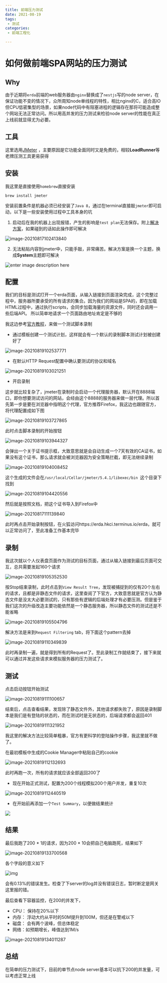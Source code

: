 ```yaml
---
title: 前端压力测试
date: 2021-08-19
tags:
 - 测试
categories:
 - 前端工程化

---
```


# 如何做前端SPA网站的压力测试

## Why

由于近期将`erda`前端的web服务器由`nginx`替换成了`nestjs`写的node server，在保证功能不变的情况下，众所周知node单线程的特性，相比nginx的C，适合高IO但CPU低密集型的场景，如果node代码中有阻塞进程的逻辑存在那将可能造成整个网站无法正常访问。所以用高并发的压力测试来检验node server的性能在真正上线前就显得尤为必要。

## 工具

这里选用[JMeter](https://jmeter.apache.org/) ，主要原因是它功能全面同时又是免费的，相较**LoadRunner**等老牌压测工具更易获得

## 安装

我这里是直接使用`homebrew`直接安装

```shell
brew install jmeter
```

安装前置条件是机器必须已经安装了`Java 8`，通过在terminal直接敲`jmeter`即可启动，以下是一些安装使用过程中工具本身的坑

1. 启动后在我的机器上出现报错，产生的影响是`test plan`无法保存。附上[解决方案](https://github.com/Homebrew/homebrew-core/issues/66953#issuecomment-888302527)，如果碰到的话如此操作即可解决

![image-20210817102413840](https://kuimo-markdown-pic.oss-cn-hangzhou.aliyuncs.com/image-20210817102413840.png)

2. 无法粘贴内容到jmeter中，只能手敲，非常痛苦。解决方案是换一个主题，换成**System**主题即可解决

![enter image description here](https://kuimo-markdown-pic.oss-cn-hangzhou.aliyuncs.com/dwWp3.png)

## 配置

我们的目标是测试打开一个erda页面，从输入链接到页面渲染完成，这个完整过程中，服务器所要承受的所有请求的集合。因为我们的网站是SPA的，即在加载HTML过程中，通过执行scripts，会同步加载海量的资源文件，同时还会调用一些后端API。 所以简单地请求一个页面路由地址肯定是不够的

我这边参考[官方教程](https://jmeter.apache.org/usermanual/jmeter_proxy_step_by_step.html)，来做一个测试脚本录制

- 通过模板创建一个测试计划，这样就会有一个默认的录制脚本测试计划被创建好了

![image-20210819102537771](https://kuimo-markdown-pic.oss-cn-hangzhou.aliyuncs.com/image-20210819102537771.png)

- 在默认HTTP Request配置中确认要测试的协议和域名

![image-20210819103021251](https://kuimo-markdown-pic.oss-cn-hangzhou.aliyuncs.com/image-20210819103021251.png)

- 开启录制

这步就比较复杂了，jmeter在录制时会启动一个代理服务器，默认开在8888端口，即你想要测试访问的网站，会经由这个8888的服务器来做一层代理。所以首先第一步是要在浏览器中指明这个代理，官方推荐Firefox，我这边也跟随官方，将代理配置成如下图

![image-20210819103727865](https://kuimo-markdown-pic.oss-cn-hangzhou.aliyuncs.com/image-20210819103727865.png)

此时点击脚本录制的开始按钮

![image-20210819103944327](https://kuimo-markdown-pic.oss-cn-hangzhou.aliyuncs.com/image-20210819103944327.png)

会弹出一个关于证书提示框，大致意思就是会自动生成一个7天有效的CA证书，如果没有这个证书，那么请求就会被浏览器因为安全策略拦截，即无法继续录制

![image-20210819104008452](https://kuimo-markdown-pic.oss-cn-hangzhou.aliyuncs.com/image-20210819104008452.png)

这个生成的文件会在`/usr/local/Cellar/jmeter/5.4.1/libexec/bin `这个目录下找到

![image-20210819104420556](https://kuimo-markdown-pic.oss-cn-hangzhou.aliyuncs.com/image-20210819104420556.png)

然后就是按照文档，把这个证书导入到Firefox中

![image-20210817111139840](https://kuimo-markdown-pic.oss-cn-hangzhou.aliyuncs.com/image-20210817111139840.png)

此时再点击开始录制按钮，在火狐访问https://erda.hkci.terminus.io/erda，就可以正常访问了，至此准备工作基本完毕

## 录制

我这次就以个人仪表盘页面作为测试的目标页面，通过从输入链接到最后页面可交互，总共需要发起160个请求

![image-20210819105352530](https://kuimo-markdown-pic.oss-cn-hangzhou.aliyuncs.com/image-20210819105352530.png)

按Stop结束录制，此时点击到`View Result Tree`，发现被捕捉到的仅有20个左右的请求，且都是非静态文件的请求，这里查阅了下官方，大致意思就是官方认为静态文件是没太大必要测试的，只有那些有逻辑的后端处理才有必要压测。但是鉴于我们这次的升级改造主要功能依然是一个静态服务器，所以静态文件的测试还是不能省略

![image-20210819105504796](https://kuimo-markdown-pic.oss-cn-hangzhou.aliyuncs.com/image-20210819105504796.png)

解决方法是来到`Request Filtering` tab，将下面这个pattern去掉

![image-20210819110349839](https://kuimo-markdown-pic.oss-cn-hangzhou.aliyuncs.com/image-20210819110349839.png)

此时再录制一遍，就是得到所有的Request了。至此录制工作就结束了，接下来就可以通过并发这些请求来模拟服务器的压力测试了。

## 测试

点击启动按钮开始测试

![image-20210819111100657](https://kuimo-markdown-pic.oss-cn-hangzhou.aliyuncs.com/image-20210819111100657.png)

结束后，点击查看结果，发现除了静态文件外，其他请求都失败了，原因是录制脚本是我们是有登陆的状态的，而在测试时是无状态的，后端请求都会返回401

![image-20210819111321952](https://kuimo-markdown-pic.oss-cn-hangzhou.aliyuncs.com/image-20210819111321952.png)

我这里的解决方法比较简单粗暴，官方有更科学的登陆操作步骤，我这里就不做了。

在最初模板中生成的Cookie Manager中粘贴自己的cookie

![image-20210819112132693](https://kuimo-markdown-pic.oss-cn-hangzhou.aliyuncs.com/image-20210819112132693.png)

此时再跑一次，所有的请求就应该全部返回200了

- 现在开始正式测试，配置为200个线程模拟200个用户并发，重复10次

![image-20210819112440519](https://kuimo-markdown-pic.oss-cn-hangzhou.aliyuncs.com/image-20210819112440519.png)

- 在开始前再添加一个`Test Summary`，以便做结果统计

![](https://kuimo-markdown-pic.oss-cn-hangzhou.aliyuncs.com/image-20210819112701226.png)



## 结果

最后我跑了200 * 1的请求，因为200 * 10会把自己电脑跑死，结果如下

![image-20210819133700568](https://kuimo-markdown-pic.oss-cn-hangzhou.aliyuncs.com/image-20210819133700568.png)

各个字段的意义如下

![img](https://kuimo-markdown-pic.oss-cn-hangzhou.aliyuncs.com/v2-ad9ae09beeb8c9942d72cced84341174_1440w.jpg)

会有0.13%的错误发生。检查了下server的log并没有错误日志，暂时断定是网关这里报的错。

最后查看下容器监控，在200的并发下，

- CPU： 保持在20%以下
- 内存： 浮动大约从平时的50M提升到100M，但还是在警戒以下
- 磁盘： 会有两个波峰，但总体稳定
- 网络：如预期增长，峰值达到1M/s

![image-20210819134011287](https://kuimo-markdown-pic.oss-cn-hangzhou.aliyuncs.com/image-20210819134011287.png)

## 总结

在简单的压力测试下，目前的单节点node server基本可以抗下200的并发量，可以考虑正常上线